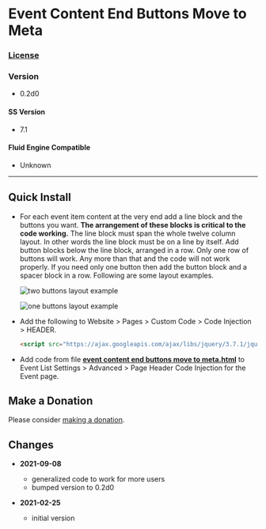 # Event Content End Buttons Move to Meta

### [License][99]

### Version

  * 0.2d0

#### SS Version

  * 7.1

#### Fluid Engine Compatible

  * Unknown

---

## Quick Install

* For each event item content at the very end add a line block and the buttons
  you want. **The arrangement of these blocks is critical to the code working.**
  The line block must span the whole twelve column layout. In other words the
  line block must be on a line by itself. Add button blocks below the line
  block, arranged in a row. Only one row of buttons will work. Any more than
  that and the code will not work properly. If you need only one button then
  add the button block and a spacer block in a row. Following are some layout
  examples.
  
  ![two buttons layout example](read%20me%20assets/two%20button%20layout.png)
  
  ![one buttons layout example](read%20me%20assets/one%20button%20layout.png)
  
* Add the following to Website > Pages > Custom Code > Code Injection >
  HEADER.
  
  ```html
  <script src="https://ajax.googleapis.com/ajax/libs/jquery/3.7.1/jquery.min.js"></script>
  ```
  
* Add code from file
  **[event content end buttons move to meta.html](event%20content%20end%20buttons%20move%20to%20meta.html#L1)**
  to Event List Settings > Advanced > Page Header Code Injection for the Event
  page.

## Make a Donation

Please consider [making a donation](https://github.com/tomsWebConsulting/twcsl#make-a-donation).

## Changes

* **2021-09-08**
  
  * generalized code to work for more users
  * bumped version to 0.2d0
  
* **2021-02-25**
  
  * initial version

[99]: https://github.com/tomsWebConsulting/twcsl/blob/main/LICENSE.txt#L1
